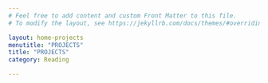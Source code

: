 ```yaml
---
# Feel free to add content and custom Front Matter to this file.
# To modify the layout, see https://jekyllrb.com/docs/themes/#overriding-theme-defaults

layout: home-projects
menutitle: "PROJECTS"
title: "PROJECTS"
category: Reading

---
```

